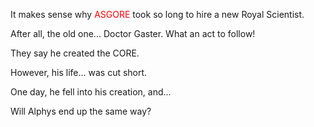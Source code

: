 <!--META
timestamp: -66666666666666666666666
name: ???
preview: ???
-->
<!--START content-->

It makes sense why <span style="color: red">ASGORE</span> took so long to hire a new Royal Scientist.

After all, the old one... Doctor Gaster. What an act to follow!

They say he created the CORE.

However, his life... was cut short.

One day, he fell into his creation, and...

Will Alphys end up the same way?
